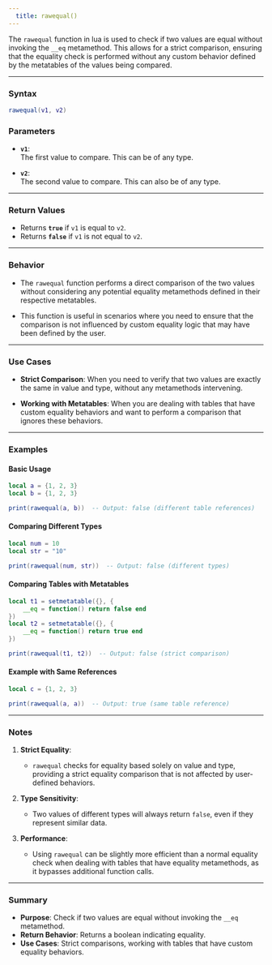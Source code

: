 ```yaml
---
  title: rawequal()
---
```


The `rawequal` function in lua is used to check if two values are equal without invoking the `__eq` metamethod. This allows for a strict comparison, ensuring that the equality check is performed without any custom behavior defined by the metatables of the values being compared.  

---

### Syntax  
```lua
rawequal(v1, v2)
```

### Parameters  

- **`v1`**:  
  The first value to compare. This can be of any type.  

- **`v2`**:  
  The second value to compare. This can also be of any type.  

---

### Return Values  

- Returns **`true`** if `v1` is equal to `v2`.  
- Returns **`false`** if `v1` is not equal to `v2`.  

---

### Behavior  

- The `rawequal` function performs a direct comparison of the two values without considering any potential equality metamethods defined in their respective metatables.  

- This function is useful in scenarios where you need to ensure that the comparison is not influenced by custom equality logic that may have been defined by the user.  

---

### Use Cases  

- **Strict Comparison**: When you need to verify that two values are exactly the same in value and type, without any metamethods intervening.  

- **Working with Metatables**: When you are dealing with tables that have custom equality behaviors and want to perform a comparison that ignores these behaviors.  

---

### Examples  

#### Basic Usage  
```lua
local a = {1, 2, 3}
local b = {1, 2, 3}

print(rawequal(a, b))  -- Output: false (different table references)
```

#### Comparing Different Types  
```lua
local num = 10
local str = "10"

print(rawequal(num, str))  -- Output: false (different types)
```

#### Comparing Tables with Metatables  
```lua
local t1 = setmetatable({}, {
    __eq = function() return false end
})
local t2 = setmetatable({}, {
    __eq = function() return true end
})

print(rawequal(t1, t2))  -- Output: false (strict comparison)
```

#### Example with Same References  
```lua
local c = {1, 2, 3}

print(rawequal(a, a))  -- Output: true (same table reference)
```

---

### Notes  

1. **Strict Equality**:  
   - `rawequal` checks for equality based solely on value and type, providing a strict equality comparison that is not affected by user-defined behaviors.  

2. **Type Sensitivity**:  
   - Two values of different types will always return `false`, even if they represent similar data.  

3. **Performance**:  
   - Using `rawequal` can be slightly more efficient than a normal equality check when dealing with tables that have equality metamethods, as it bypasses additional function calls.  

---

### Summary  

- **Purpose**: Check if two values are equal without invoking the `__eq` metamethod.  
- **Return Behavior**: Returns a boolean indicating equality.  
- **Use Cases**: Strict comparisons, working with tables that have custom equality behaviors.  
